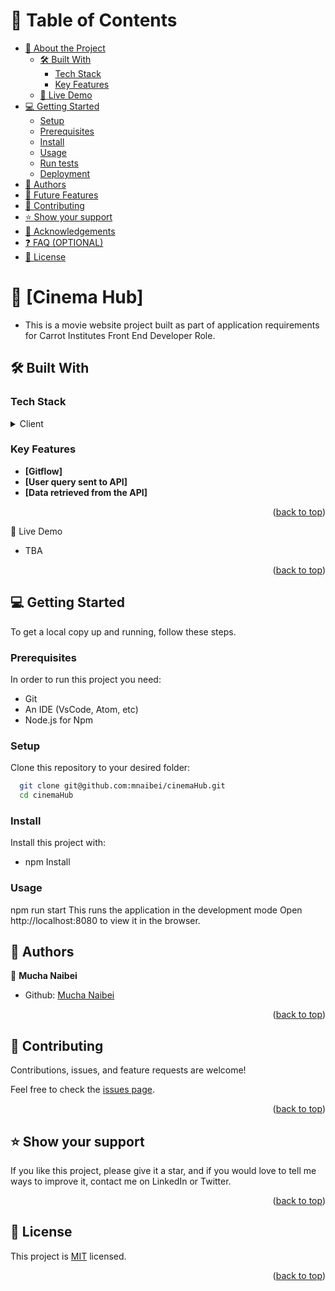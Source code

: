 <a name="readme-top"></a>

# 📗 Table of Contents

- [📖 About the Project](#about-project)
  - [🛠 Built With](#built-with)
    - [Tech Stack](#tech-stack)
    - [Key Features](#key-features)
  - [🚀 Live Demo](#live-demo)
- [💻 Getting Started](#getting-started)
  - [Setup](#setup)
  - [Prerequisites](#prerequisites)
  - [Install](#install)
  - [Usage](#usage)
  - [Run tests](#run-tests)
  - [Deployment](#triangular_flag_on_post-deployment)
- [👥 Authors](#authors)
- [🔭 Future Features](#future-features)
- [🤝 Contributing](#contributing)
- [⭐️ Show your support](#support)
- [🙏 Acknowledgements](#acknowledgements)
- [❓ FAQ (OPTIONAL)](#faq)
- [📝 License](#license)

# 📖 [Cinema Hub] <a name="about-project"></a>

- This is a movie website project built as part of application requirements for Carrot Institutes Front End Developer Role.

## 🛠 Built With <a name="HTML and CSS and JS and WEBPACK"></a>

### Tech Stack <a name="Front end (Javascript)"></a>

<details>
  <summary>Client</summary>
  <ul>
    <li><a href="https://www.w3schools.com/html/">HTML</a></li>
  </ul>
  <ul>
    <li><a href="https://www.w3schools.com/css/">CSS</a></li>
  </ul>
  <ul>
    <li><a href="https://www.w3schools.com/js/">JS</a></li>
  </ul>
  <ul>
    <li><a href="">Webpack</a></li>
  </ul>
</details>

### Key Features <a name="key-features"></a>

- **[Gitflow]**
- **[User query sent to API]**
- **[Data retrieved from the API]**

<p align="right">(<a href="#readme-top">back to top</a>)</p>

🚀 Live Demo

- TBA

<p align="right">(<a href="#readme-top">back to top</a>)</p>

## 💻 Getting Started <a name="getting-started"></a>

To get a local copy up and running, follow these steps.

### Prerequisites

In order to run this project you need:

- Git
- An IDE (VsCode, Atom, etc)
- Node.js for Npm

### Setup

Clone this repository to your desired folder:

```sh
  git clone git@github.com:mnaibei/cinemaHub.git
  cd cinemaHub
```

### Install

Install this project with:

- npm Install

### Usage

npm run start
This runs the application in the development mode
Open http://localhost:8080 to view it in the browser.

## 👥 Authors <a name="authors"></a>

👤 **Mucha Naibei**

- Github: [Mucha Naibei](https://github.com/mnaibei)

<p align="right">(<a href="#readme-top">back to top</a>)</p>

<!-- ## 🔭 Future Features <a name="future-features"></a>

- Implement reservations for watching movie

<p align="right">(<a href="#readme-top">back to top</a>)</p> -->

## 🤝 Contributing <a name="contributing"></a>

Contributions, issues, and feature requests are welcome!

Feel free to check the [issues page](https://github.com/mnaibei/cinemaHub/issues).

<p align="right">(<a href="#readme-top">back to top</a>)</p>

## ⭐️ Show your support <a name="support"></a>

If you like this project, please give it a star, and if you would love to tell me ways to improve it, contact me on LinkedIn or Twitter.

<p align="right">(<a href="#readme-top">back to top</a>)</p>

<!-- ## 🙏 Acknowledgments <a name="acknowledgements"></a>

I would like to thank Microverse community for giving me the guide to building this project.

<p align="right">(<a href="#readme-top">back to top</a>)</p> -->

## 📝 License <a name="license"></a>

This project is [MIT](https://github.com/mnaibei/cinemaHub/blob/dev/LICENSE) licensed.

<p align="right">(<a href="#readme-top">back to top</a>)</p>
